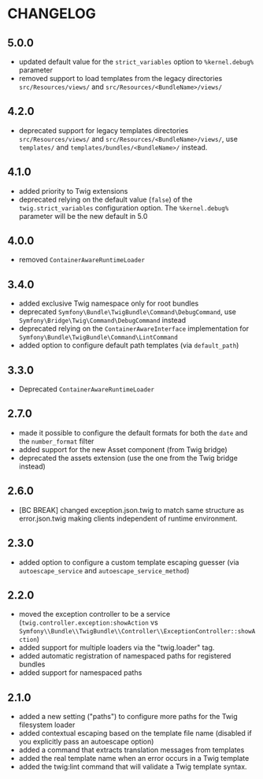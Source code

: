 CHANGELOG
=========

5.0.0
-----

 * updated default value for the `strict_variables` option to `%kernel.debug%` parameter
 * removed support to load templates from the legacy directories `src/Resources/views/` and `src/Resources/<BundleName>/views/`

4.2.0
-----

 * deprecated support for legacy templates directories `src/Resources/views/` and `src/Resources/<BundleName>/views/`, use `templates/` and `templates/bundles/<BundleName>/` instead.

4.1.0
-----

 * added priority to Twig extensions 
 * deprecated relying on the default value (`false`) of the `twig.strict_variables` configuration option. The `%kernel.debug%` parameter will be the new default in 5.0

4.0.0
-----

 * removed `ContainerAwareRuntimeLoader`

3.4.0
-----

 * added exclusive Twig namespace only for root bundles
 * deprecated `Symfony\Bundle\TwigBundle\Command\DebugCommand`, use `Symfony\Bridge\Twig\Command\DebugCommand` instead
 * deprecated relying on the `ContainerAwareInterface` implementation for `Symfony\Bundle\TwigBundle\Command\LintCommand`
 * added option to configure default path templates (via `default_path`)

3.3.0
-----

 * Deprecated `ContainerAwareRuntimeLoader`

2.7.0
-----

 * made it possible to configure the default formats for both the `date` and the `number_format` filter
 * added support for the new Asset component (from Twig bridge)
 * deprecated the assets extension (use the one from the Twig bridge instead)

2.6.0
-----

 * [BC BREAK] changed exception.json.twig to match same structure as error.json.twig making clients independent of runtime environment.

2.3.0
-----

 * added option to configure a custom template escaping guesser (via `autoescape_service` and `autoescape_service_method`)

2.2.0
-----

 * moved the exception controller to be a service (`twig.controller.exception:showAction` vs `Symfony\\Bundle\\TwigBundle\\Controller\\ExceptionController::showAction`)
 * added support for multiple loaders via the "twig.loader" tag.
 * added automatic registration of namespaced paths for registered bundles
 * added support for namespaced paths

2.1.0
-----

 * added a new setting ("paths") to configure more paths for the Twig filesystem loader
 * added contextual escaping based on the template file name (disabled if you explicitly pass an autoescape option)
 * added a command that extracts translation messages from templates
 * added the real template name when an error occurs in a Twig template
 * added the twig:lint command that will validate a Twig template syntax.
